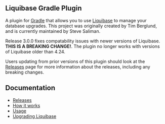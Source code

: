 Liquibase Gradle Plugin
-----------------------

A plugin for [Gradle](http://gradle.org) that allows you to use [Liquibase](http://liquibase.org)
to manage your database upgrades.  This project was originally created by Tim Berglund, and is
currently maintained by Steve Saliman.

Release 3.0.0 fixes compatability issues with newer versions of Liquibase.  **THIS IS A BREAKING
CHANGE!**.  The plugin no longer works with versions of Liquibase older than 4.24.

Users updating from prior versions of this plugin should look at the [Releases](./doc/releases.md)
page for more information about the releases, including any breaking changes.

Documentation
-------------

- [Releases](./doc/releases.md)
- [How it works](./doc/how-it-works.md)
- [Usage](./doc/usage.md)
- [Upgrading Liquibase](./doc/upgrading-liquibase.md)

